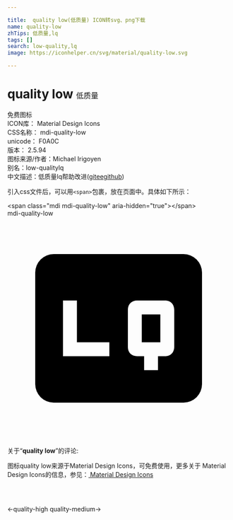 ```yaml
---

title:  quality low(低质量) ICON转svg、png下载
name: quality-low
zhTips: 低质量,lq
tags: []
search: low-quality,lq
image: https://iconhelper.cn/svg/material/quality-low.svg

---
```


# quality low  <small style="font-size: 60%;font-weight: 100">低质量</small>


<div class="detail-page">
<p>
<span><span class="badge-success badge">免费图标</span> </span>
<br/>
<span>
ICON库：
<span class="badge-secondary badge">Material Design Icons</span> 
</span>
<br/>
<span>
CSS名称：
<span class="badge-secondary badge">mdi-quality-low</span> 
</span>
<br/>
<span>
unicode：
<span class="badge-secondary badge">F0A0C</span> 
<copy-btn content='F0A0C' btn-title=""></copy-btn>
<copy-btn :content='String.fromCodePoint(parseInt("F0A0C", 16))' btn-title="复制U"></copy-btn>
</span>
<br/>
<span>
版本：
<span class="badge-secondary badge">2.5.94</span> 
</span>
<br/>
<span>图标来源/作者：<span class="badge-light badge">Michael Irigoyen</span></span> 
<br/>
<span>别名：<span class="badge-light badge">low-quality</span><span class="badge-light badge">lq</span></span><br/><span class="zh-detail">中文描述：<span class="badge-primary badge">低质量</span><span class="badge-primary badge">lq</span><span class="help-link"><span>帮助改进</span>(<a href="https://gitee.com/liuwave/icon-helper/edit/master/json/material/quality-low.json" target="_blank" rel="noopener noreferrer">gitee</a><a href="https://github.com/liuwave/icon-helper/edit/master/json/material/quality-low.json" target="_blank" rel="noopener noreferrer">github</a></span>)</span><br/>
</p>
</div>
<div class="alert alert-dark">
  <i class="mdi mdi-quality-low mdi-48px"></i>
  <i class="mdi mdi-quality-low mdi-36px"></i>
  <i class="mdi mdi-quality-low mdi-24px"></i>
  <i class="mdi mdi-quality-low mdi-18px"></i>
</div>
<div>
  <p>引入css文件后，可以用<code>&lt;span&gt;</code>包裹，放在页面中。具体如下所示：    
  </p>
  <div class="alert alert-primary" style="font-size: 14px">
    &lt;span class="mdi mdi-quality-low" aria-hidden="true"&gt;&lt;/span&gt;
    <copy-btn content='<span class="mdi mdi-quality-low" aria-hidden="true"></span>'></copy-btn>
  </div>
  <div class="alert alert-secondary">
    <i class="mdi mdi-quality-low"
    style="font-size: 24px"
    aria-hidden="true"></i> mdi-quality-low
    <copy-btn content="mdi-quality-low" btn-title="复制图标名称"></copy-btn>
  </div>
</div>
<div id="svg" class="svg-wrap">
<svg xmlns="http://www.w3.org/2000/svg" viewBox="0 0 24 24"><path d="M14.5,13.5H16.5V10.5H14.5M18,14C18,14.6 17.6,15 17,15H16.25V16.5H14.75V15H14C13.4,15 13,14.6 13,14V10C13,9.4 13.4,9 14,9H17C17.6,9 18,9.4 18,10M19,4H5A2,2 0 0,0 3,6V18A2,2 0 0,0 5,20H19A2,2 0 0,0 21,18V6A2,2 0 0,0 19,4M11,13.5V15H6V9H7.5V13.5H11Z" /></svg>
</div>
<detail full-name='mdi-quality-low'></detail>
<div class="icon-detail__container">
<p>关于“<b>quality low</b>”的评论:</p>
</div>
<Vssue title="关于“quality low”的评论" />    
<div><p>图标quality low来源于Material Design Icons，可免费使用，更多关于 Material Design Icons的信息，参见：<a target="_blank" href="https://iconhelper.cn/material.html"> Material Design Icons</a>
</p></div>

<div style="padding:2rem 0 " class="page-nav"><p class="inner"><span class="prev">←<router-link to="/icon/quality-high.html">quality-high</router-link></span> <span class="next"><router-link to="/icon/quality-medium.html">quality-medium</router-link>→</span></p></div>


